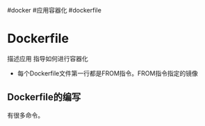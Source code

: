 #docker #应用容器化 
#dockerfile 
# Dockerfile
描述应用
指导如何进行容器化

- 每个Dockerfile文件第一行都是FROM指令。FROM指令指定的镜像


## Dockerfile的编写
有很多命令。


